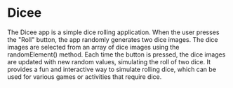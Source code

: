 # Dicee
 The Dicee app is a simple dice rolling application. When the user presses the "Roll" button, the app randomly generates two dice images. 
The dice images are selected from an array of dice images using the randomElement() method. Each time the button is pressed, the dice images are updated with new random values, simulating the roll of two dice. It provides a fun and interactive way to simulate rolling dice, which can be used for various games or activities that require dice.
